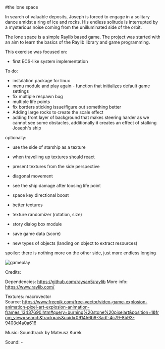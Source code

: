 #the lone space

In search of valuable deposits, Joseph is forced to engage in a solitary dance amidst a ring of ice and rocks. His endless solitude is interrupted by a mysterious noise coming from the unilluminated side of the orbit.

The lone space is a simple Raylib based game. The project was started with an aim to learn the basics of the Raylib library and game programming.


This exercise was focused on: 

- first ECS-like system implementation

To do:
- instalation package for linux
- menu module and play again - function that initializes default game settings
- fix multiple respawn bug
- multiple life points
- fix borders sticking issue/figure out something better
- Adding large rocks to create the scale effect
- adding front layer of background that makes steering harder as we cannot see some obstacles, additionally it creates an effect of stalking Joseph's ship

optionally: 

- use the side of starship as a texture
- when travelling up textures should react
- present textures from the side perspective

- diagonal movement
- see the ship damage after loosing life point
- space key directional boost
- better textures 
- texture randomizer (rotation, size)
- story dialog box module
- save game data (score)
- new types of objects (landing on object to extract resources)

spoiler: there is nothing more on the other side, just more endless longing 

![gameplay](./assets/screen.gif)

Credits:

Dependencies: https://github.com/raysan5/raylib More info: https://www.raylib.com/

Textures: macrovector  
Source: https://www.freepik.com/free-vector/video-game-explosion-animation-pixel-art-explosion-animation-frames_13437690.htm#query=burning%20stone%20pixelart&position=1&from_view=search&track=ais&uuid=091456b9-3adf-4c79-8b93-9403d4a0a616

Music: Soundtrack by Mateusz Kurek

Sound: - 
